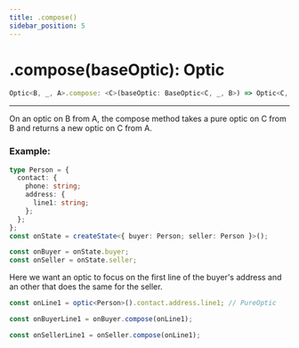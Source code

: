 ```yaml
---
title: .compose()
sidebar_position: 5
---
```


# .compose(baseOptic): Optic

```ts
Optic<B, _, A>.compose: <C>(baseOptic: BaseOptic<C, _, B>) => Optic<C, _, A>;
```

---

On an optic on B from A, the compose method takes a pure optic on C from B and returns a new optic on C from A.

### Example:

```ts
type Person = {
  contact: {
    phone: string;
    address: {
      line1: string;
    };
  };
};
const onState = createState<{ buyer: Person; seller: Person }>();

const onBuyer = onState.buyer;
const onSeller = onState.seller;
```

Here we want an optic to focus on the first line of the buyer's address and an other that does the same for the seller.

```ts
const onLine1 = optic<Person>().contact.address.line1; // PureOptic

const onBuyerLine1 = onBuyer.compose(onLine1);

const onSellerLine1 = onSeller.compose(onLine1);
```
